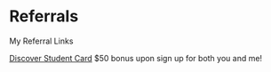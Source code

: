 # Referrals
My Referral Links

[Discover Student Card](https://refer.discover.com/s/6pqno)
$50 bonus upon sign up for both you and me!

